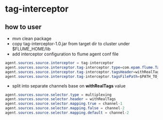 # tag-interceptor

## how to user
* mvn clean package
* copy tag-interceptor-1.0.jar from target dir to cluster under $FLUME_HOME/lib
* add interceptor configuration to flume agent conf file
```java 
agent.sources.source.interceptor = tag-interceptor
agent.sources.source.interceptor.tag-interceptor.type=com.epam.flume.TagInterceptor$Builder
agent.sources.source.interceptor.tag-interceptor.tagsHeader=withRealTags
agent.sources.source.interceptor.tag-interceptor.tagsFilePath=$PATH_TO_DICT_FILE
```
* split into separate channels base on **withRealTags** value
```java
agent.sources.source.selector.type = multiplexing
agent.sources.source.selector.header = withRealTags
agent.sources.source.selector.mapping.true = channel-1
agent.sources.source.selector.mapping.false = channel-2
agent.sources.source.selector.mapping.default = channel-2
```
